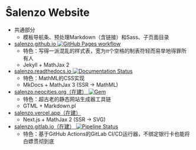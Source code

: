 Ŝalenzo Website
===============

- 共通部分
  - 模板导航条、预处理Markdown（含链接）和Sass、子页面目录
- [salenzo.github.io ![GitHub Pages workflow](https://github.com/Salenzo/salenzo.github.io/actions/workflows/deploy.yml/badge.svg)](https://salenzo.github.io/)
  - 特色：写得一派混乱的样式表，宽为*π*个空格的制表符轻而易举地得罪所有人
  - Jekyll + MathJax 2
- [salenzo.readthedocs.io ![Documentation Status](https://readthedocs.org/projects/salenzo/badge/?version=latest)](https://salenzo.readthedocs.io/)
  - 特色：MathML的CSS实现
  - MkDocs + MathJax 3 (SSR → MathML)
- [salenzo.neocities.org（在建） ![Gem](https://img.shields.io/gem/v/neocities?label=gem%20install%20neocities&logo=ruby)](https://salenzo.neocities.org/)
  - 特色：超古老的静态网站生成器工具链
  - GTML + Markdown.pl
- [salenzo.vercel.app（在建）](https://salenzo.vercel.app/)
  - Next.js + MathJax 2 (SSR → SVG)
- [salenzo.gitlab.io（在建） ![Pipeline Status](https://gitlab.com/salenzo/salenzo.gitlab.io/badges/main/pipeline.svg)](https://salenzo.gitlab.io/)
  - 特色：基于GitHub Actions的GitLab CI/CD运行器，不绑定银行卡也能将白嫖贯彻到底
